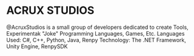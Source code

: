 # ACRUX STUDIOS
@AcruxStudios is a small group of developers dedicated to create Tools, Experimentak "Joke" Programming Languages, Games, Etc.
Languages Used: C#, C++, Python, Java, Renpy
Technology: The .NET Framework, Unity Engine, RenpySDK

<!---
AcruxStudios/AcruxStudios is a ✨ special ✨ repository because its `README.md` (this file) appears on your GitHub profile.
You can click the Preview link to take a look at your changes.
--->

